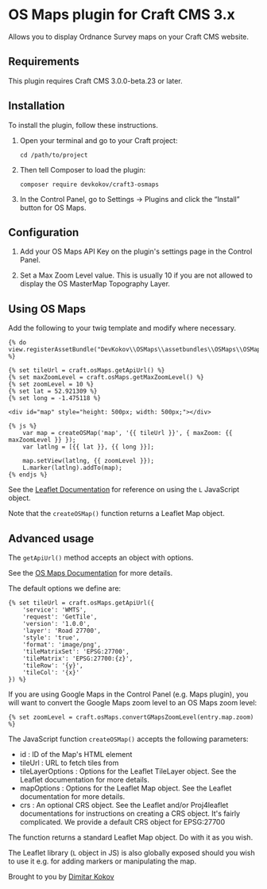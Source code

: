 # OS Maps plugin for Craft CMS 3.x

Allows you to display Ordnance Survey maps on your Craft CMS website.

## Requirements

This plugin requires Craft CMS 3.0.0-beta.23 or later.

## Installation

To install the plugin, follow these instructions.

1. Open your terminal and go to your Craft project:

       cd /path/to/project

2. Then tell Composer to load the plugin:

       composer require devkokov/craft3-osmaps

3. In the Control Panel, go to Settings → Plugins and click the “Install” button for OS Maps.

## Configuration

1. Add your OS Maps API Key on the plugin's settings page in the Control Panel.

2. Set a Max Zoom Level value. This is usually 10 if you are not allowed to display the OS MasterMap Topography Layer.

## Using OS Maps 

Add the following to your twig template and modify where necessary.

```twig
{% do view.registerAssetBundle("DevKokov\\OSMaps\\assetbundles\\OSMaps\\OSMapsAsset") %}

{% set tileUrl = craft.osMaps.getApiUrl() %}
{% set maxZoomLevel = craft.osMaps.getMaxZoomLevel() %}
{% set zoomLevel = 10 %}
{% set lat = 52.921309 %}
{% set long = -1.475118 %}

<div id="map" style="height: 500px; width: 500px;"></div>

{% js %}
    var map = createOSMap('map', '{{ tileUrl }}', { maxZoom: {{ maxZoomLevel }} });
    var latlng = [{{ lat }}, {{ long }}];
   
    map.setView(latlng, {{ zoomLevel }});
    L.marker(latlng).addTo(map);
{% endjs %}
```

See the [Leaflet Documentation](https://leafletjs.com/reference-0.7.7.html) for reference on using the `L` JavaScript object.

Note that the `createOSMap()` function returns a Leaflet Map object.

## Advanced usage

The `getApiUrl()` method accepts an object with options.

See the [OS Maps Documentation](https://apidocs.os.uk/docs/os-maps-wmts) for more details.

The default options we define are:

```twig
{% set tileUrl = craft.osMaps.getApiUrl({
    'service': 'WMTS',
    'request': 'GetTile',
    'version': '1.0.0',
    'layer': 'Road 27700',
    'style': 'true',
    'format': 'image/png',
    'tileMatrixSet': 'EPSG:27700',
    'tileMatrix': 'EPSG:27700:{z}',
    'tileRow': '{y}',
    'tileCol': '{x}'
}) %}
```

If you are using Google Maps in the Control Panel (e.g. Maps plugin), you will want to convert the Google Maps zoom level to an OS Maps zoom level:

```twig
{% set zoomLevel = craft.osMaps.convertGMapsZoomLevel(entry.map.zoom) %}
```

The JavaScript function `createOSMap()` accepts the following parameters:

- id : ID of the Map's HTML element
- tileUrl : URL to fetch tiles from
- tileLayerOptions : Options for the Leaflet TileLayer object. See the Leaflet documentation for more details.
- mapOptions : Options for the Leaflet Map object. See the Leaflet documentation for more details.
- crs : An optional CRS object. See the Leaflet and/or Proj4leaflet documentations for instructions on creating a CRS object. It's fairly complicated. We provide a default CRS object for EPSG:27700

The function returns a standard Leaflet Map object. Do with it as you wish.

The Leaflet library (`L` object in JS) is also globally exposed should you wish to use it e.g. for adding markers or manipulating the map.

Brought to you by [Dimitar Kokov](https://github.com/devkokov)
